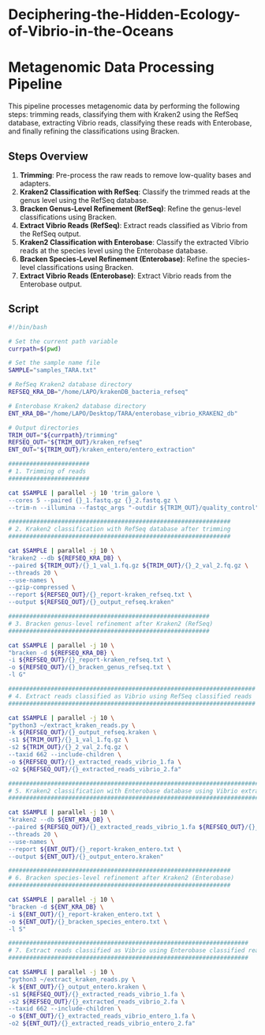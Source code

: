 # Deciphering-the-Hidden-Ecology-of-Vibrio-in-the-Oceans

# Metagenomic Data Processing Pipeline

This pipeline processes metagenomic data by performing the following steps: trimming reads, classifying them with Kraken2 using the RefSeq database, extracting Vibrio reads, classifying these reads with Enterobase, and finally refining the classifications using Bracken.

## Steps Overview

1. **Trimming**: Pre-process the raw reads to remove low-quality bases and adapters.
2. **Kraken2 Classification with RefSeq**: Classify the trimmed reads at the genus level using the RefSeq database.
3. **Bracken Genus-Level Refinement (RefSeq)**: Refine the genus-level classifications using Bracken.
4. **Extract Vibrio Reads (RefSeq)**: Extract reads classified as Vibrio from the RefSeq output.
5. **Kraken2 Classification with Enterobase**: Classify the extracted Vibrio reads at the species level using the Enterobase database.
6. **Bracken Species-Level Refinement (Enterobase)**: Refine the species-level classifications using Bracken.
7. **Extract Vibrio Reads (Enterobase)**: Extract Vibrio reads from the Enterobase output.

## Script

```bash
#!/bin/bash

# Set the current path variable
currpath=$(pwd)

# Set the sample name file
SAMPLE="samples_TARA.txt"

# RefSeq Kraken2 database directory
REFSEQ_KRA_DB="/home/LAPO/krakenDB_bacteria_refseq"

# Enterobase Kraken2 database directory
ENT_KRA_DB="/home/LAPO/Desktop/TARA/enterobase_vibrio_KRAKEN2_db"

# Output directories
TRIM_OUT="${currpath}/trimming"
REFSEQ_OUT="${TRIM_OUT}/kraken_refseq"
ENT_OUT="${TRIM_OUT}/kraken_entero/entero_extraction"

#######################
# 1. Trimming of reads
#######################

cat $SAMPLE | parallel -j 10 'trim_galore \
--cores 5 --paired {}_1.fastq.gz {}_2.fastq.gz \
--trim-n --illumina --fastqc_args "-outdir ${TRIM_OUT}/quality_control" -o ${TRIM_OUT}'

###############################################################
# 2. Kraken2 classification with RefSeq database after trimming
###############################################################

cat $SAMPLE | parallel -j 10 \
"kraken2 --db ${REFSEQ_KRA_DB} \
--paired ${TRIM_OUT}/{}_1_val_1.fq.gz ${TRIM_OUT}/{}_2_val_2.fq.gz \
--threads 20 \
--use-names \
--gzip-compressed \
--report ${REFSEQ_OUT}/{}_report-kraken_refseq.txt \
--output ${REFSEQ_OUT}/{}_output_refseq.kraken"

#########################################################
# 3. Bracken genus-level refinement after Kraken2 (RefSeq)
#########################################################

cat $SAMPLE | parallel -j 10 \
"bracken -d ${REFSEQ_KRA_DB} \
-i ${REFSEQ_OUT}/{}_report-kraken_refseq.txt \
-o ${REFSEQ_OUT}/{}_bracken_genus_refseq.txt \
-l G"

######################################################################
# 4. Extract reads classified as Vibrio using RefSeq classified reads
######################################################################

cat $SAMPLE | parallel -j 10 \
"python3 ~/extract_kraken_reads.py \
-k ${REFSEQ_OUT}/{}_output_refseq.kraken \
-s1 ${TRIM_OUT}/{}_1_val_1.fq.gz \
-s2 ${TRIM_OUT}/{}_2_val_2.fq.gz \
--taxid 662 --include-children \
-o ${REFSEQ_OUT}/{}_extracted_reads_vibrio_1.fa \
-o2 ${REFSEQ_OUT}/{}_extracted_reads_vibrio_2.fa"

#####################################################################################
# 5. Kraken2 classification with Enterobase database using Vibrio extracted reads
#####################################################################################

cat $SAMPLE | parallel -j 10 \
"kraken2 --db ${ENT_KRA_DB} \
--paired ${REFSEQ_OUT}/{}_extracted_reads_vibrio_1.fa ${REFSEQ_OUT}/{}_extracted_reads_vibrio_2.fa \
--threads 20 \
--use-names \
--report ${ENT_OUT}/{}_report-kraken_entero.txt \
--output ${ENT_OUT}/{}_output_entero.kraken"

###############################################################
# 6. Bracken species-level refinement after Kraken2 (Enterobase)
###############################################################

cat $SAMPLE | parallel -j 10 \
"bracken -d ${ENT_KRA_DB} \
-i ${ENT_OUT}/{}_report-kraken_entero.txt \
-o ${ENT_OUT}/{}_bracken_species_entero.txt \
-l S"

####################################################################
# 7. Extract reads classified as Vibrio using Enterobase classified reads
####################################################################

cat $SAMPLE | parallel -j 10 \
"python3 ~/extract_kraken_reads.py \
-k ${ENT_OUT}/{}_output_entero.kraken \
-s1 ${REFSEQ_OUT}/{}_extracted_reads_vibrio_1.fa \
-s2 ${REFSEQ_OUT}/{}_extracted_reads_vibrio_2.fa \
--taxid 662 --include-children \
-o ${ENT_OUT}/{}_extracted_reads_vibrio_entero_1.fa \
-o2 ${ENT_OUT}/{}_extracted_reads_vibrio_entero_2.fa"

